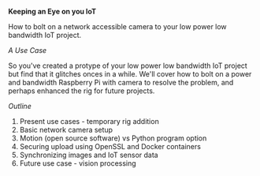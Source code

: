 **Keeping an Eye on you IoT**

How to bolt on a network accessible camera to your low power low bandwidth IoT project.


*A Use Case*

So you've created a protype of your low power low bandwidth IoT project but
find that it glitches onces in a while. We'll cover how to bolt on a power
and bandwidth Raspberry Pi with camera to resolve the problem, and perhaps
enhanced the rig for future projects.


*Outline*

1. Present use cases - temporary rig addition
2. Basic network camera setup
3. Motion (open source software) vs Python program option
4. Securing upload using OpenSSL and Docker containers
5. Synchronizing images and IoT sensor data
6. Future use case - vision processing

